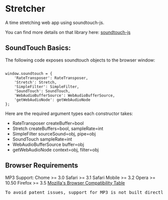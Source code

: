 # Stretcher

A time stretching web app using soundtouch-js.

You can find more details on that library here: [soundtouch-js](https://github.com/ZVK/soundtouch-js)

## SoundTouch Basics:

The following code exposes soundtouch objects to the browser window:

<pre><code>
window.soundtouch = {
    'RateTransposer': RateTransposer,
    'Stretch': Stretch,
    'SimpleFilter': SimpleFilter,
    'SoundTouch': SoundTouch,
    'WebAudioBufferSource': WebAudioBufferSource,
    'getWebAudioNode': getWebAudioNode
};
</code></pre>

Here are the required argument types each constructor takes:

- RateTransposer createBuffer=bool
- Stretch createBuffers=bool, sampleRate=int
- SimpleFilter sourceSound=obj, pipe=obj
- SoundTouch sampleRate=int
- WebAudioBufferSource buffer=obj 
- getWebAudioNode context=obj, filter=obj 

## Browser Requirements
MP3 Support:
Chome >= 3.0
Safari >= 3.1
Safari Mobile >= 3.2
Opera >= 10.50
Firefox >= 3.5
[Mozilla's Browser Compatibility Table](https://developer.mozilla.org/en-US/docs/Web/HTML/Supported_media_formats#Browser_compatibility)
<pre>
To avoid patent issues, support for MP3 is not built directly into Firefox. Instead it relies on support from the OS. Firefox supports this format on the following platforms: Windows Vista+ since Firefox 22.0, Android since Firefox 20.0, Firefox OS since Firefox 15.0, Linux since Firefox 26.0 (relies on GStreamer codecs) and OS X 10.7 since Firefox 35.0.
</pre>

